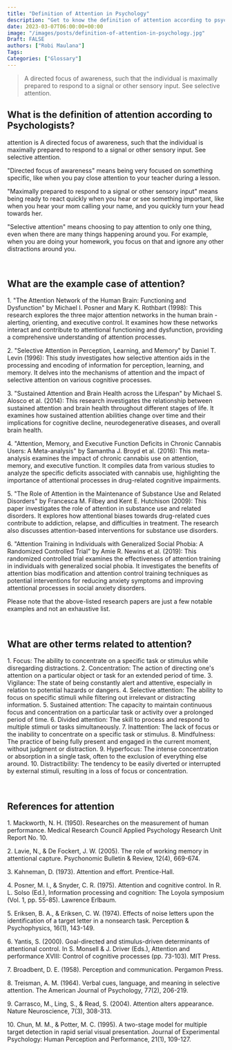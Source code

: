 ```yaml
---
title: "Definition of Attention in Psychology"
description: "Get to know the definition of attention according to psychologists."
date: 2023-03-07T06:00:00+00:00
image: "/images/posts/definition-of-attention-in-psychology.jpg"
Draft: FALSE
authors: ["Robi Maulana"]
Tags: 
Categories: ["Glossary"]
---
```






> A directed focus of awareness, such that the individual is maximally prepared to respond to a signal or other sensory input. See selective attention.

## What is the definition of attention according to Psychologists?

attention is A directed focus of awareness, such that the individual is maximally prepared to respond to a signal or other sensory input. See selective attention.

"Directed focus of awareness" means being very focused on something specific, like when you pay close attention to your teacher during a lesson.

"Maximally prepared to respond to a signal or other sensory input" means being ready to react quickly when you hear or see something important, like when you hear your mom calling your name, and you quickly turn your head towards her.

"Selective attention" means choosing to pay attention to only one thing, even when there are many things happening around you. For example, when you are doing your homework, you focus on that and ignore any other distractions around you.

 

## What are the example case of attention?

1\. "The Attention Network of the Human Brain: Functioning and Dysfunction" by Michael I. Posner and Mary K. Rothbart (1998): This research explores the three major attention networks in the human brain - alerting, orienting, and executive control. It examines how these networks interact and contribute to attentional functioning and dysfunction, providing a comprehensive understanding of attention processes.

2\. "Selective Attention in Perception, Learning, and Memory" by Daniel T. Levin (1996): This study investigates how selective attention aids in the processing and encoding of information for perception, learning, and memory. It delves into the mechanisms of attention and the impact of selective attention on various cognitive processes.

3\. "Sustained Attention and Brain Health across the Lifespan" by Michael S. Alosco et al. (2014): This research investigates the relationship between sustained attention and brain health throughout different stages of life. It examines how sustained attention abilities change over time and their implications for cognitive decline, neurodegenerative diseases, and overall brain health.

4\. "Attention, Memory, and Executive Function Deficits in Chronic Cannabis Users: A Meta-analysis" by Samantha J. Broyd et al. (2016): This meta-analysis examines the impact of chronic cannabis use on attention, memory, and executive function. It compiles data from various studies to analyze the specific deficits associated with cannabis use, highlighting the importance of attentional processes in drug-related cognitive impairments.

5\. "The Role of Attention in the Maintenance of Substance Use and Related Disorders" by Francesca M. Filbey and Kent E. Hutchison (2009): This paper investigates the role of attention in substance use and related disorders. It explores how attentional biases towards drug-related cues contribute to addiction, relapse, and difficulties in treatment. The research also discusses attention-based interventions for substance use disorders.

6\. "Attention Training in Individuals with Generalized Social Phobia: A Randomized Controlled Trial" by Amie R. Newins et al. (2019): This randomized controlled trial examines the effectiveness of attention training in individuals with generalized social phobia. It investigates the benefits of attention bias modification and attention control training techniques as potential interventions for reducing anxiety symptoms and improving attentional processes in social anxiety disorders.

Please note that the above-listed research papers are just a few notable examples and not an exhaustive list.

 

## What are other terms related to attention?

1\. Focus: The ability to concentrate on a specific task or stimulus while disregarding distractions. 2. Concentration: The action of directing one's attention on a particular object or task for an extended period of time. 3. Vigilance: The state of being constantly alert and attentive, especially in relation to potential hazards or dangers. 4. Selective attention: The ability to focus on specific stimuli while filtering out irrelevant or distracting information. 5. Sustained attention: The capacity to maintain continuous focus and concentration on a particular task or activity over a prolonged period of time. 6. Divided attention: The skill to process and respond to multiple stimuli or tasks simultaneously. 7. Inattention: The lack of focus or the inability to concentrate on a specific task or stimulus. 8. Mindfulness: The practice of being fully present and engaged in the current moment, without judgment or distraction. 9. Hyperfocus: The intense concentration or absorption in a single task, often to the exclusion of everything else around. 10. Distractibility: The tendency to be easily diverted or interrupted by external stimuli, resulting in a loss of focus or concentration.

 

## References for attention

1\. Mackworth, N. H. (1950). Researches on the measurement of human performance. Medical Research Council Applied Psychology Research Unit Report No. 10.

2\. Lavie, N., & De Fockert, J. W. (2005). The role of working memory in attentional capture. Psychonomic Bulletin & Review, 12(4), 669-674.

3\. Kahneman, D. (1973). Attention and effort. Prentice-Hall.

4\. Posner, M. I., & Snyder, C. R. (1975). Attention and cognitive control. In R. L. Solso (Ed.), Information processing and cognition: The Loyola symposium (Vol. 1, pp. 55-85). Lawrence Erlbaum.

5\. Eriksen, B. A., & Eriksen, C. W. (1974). Effects of noise letters upon the identification of a target letter in a nonsearch task. Perception & Psychophysics, 16(1), 143-149.

6\. Yantis, S. (2000). Goal-directed and stimulus-driven determinants of attentional control. In S. Monsell & J. Driver (Eds.), Attention and performance XVIII: Control of cognitive processes (pp. 73-103). MIT Press.

7\. Broadbent, D. E. (1958). Perception and communication. Pergamon Press.

8\. Treisman, A. M. (1964). Verbal cues, language, and meaning in selective attention. The American Journal of Psychology, 77(2), 206-219.

9\. Carrasco, M., Ling, S., & Read, S. (2004). Attention alters appearance. Nature Neuroscience, 7(3), 308-313.

10\. Chun, M. M., & Potter, M. C. (1995). A two-stage model for multiple target detection in rapid serial visual presentation. Journal of Experimental Psychology: Human Perception and Performance, 21(1), 109-127.
